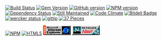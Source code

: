 [![Build Status](https://travis-ci.org/artemave/37-pieces-of-flair.png)](https://travis-ci.org/artemave/37-pieces-of-flair)
[![Gem Version](https://badge.fury.io/rb/37-pieces-of-flair.png)](http://badge.fury.io/rb/37-pieces-of-flair)
[![GitHub version](https://badge.fury.io/gh/artemave%2F37-pieces-of-flair.png)](http://badge.fury.io/gh/artemave%2F37-pieces-of-flair)
[![NPM version](https://badge.fury.io/js/37-pieces-of-flair.png)](http://badge.fury.io/js/37-pieces-of-flair)
[![Dependency Status](https://gemnasium.com/artemave/37-pieces-of-flair.png)](https://gemnasium.com/artemave/37-pieces-of-flair)
[![Still Maintained](http://stillmaintained.com/artemave/37-pieces-of-flair.png)](http://stillmaintained.com/artemave/37-pieces-of-flair)
[![Code Climate](https://codeclimate.com/github/artemave/37-pieces-of-flair.png)](https://codeclimate.com/github/artemave/37-pieces-of-flair)
[![Bitdeli Badge](https://d2weczhvl823v0.cloudfront.net/artemave/37-pieces-of-flair/trend.png)](https://bitdeli.com/free "Bitdeli Badge")
[![wercker status](https://app.wercker.com/status/dbb3610426d65fd5699570ca58f942ce/s/master "wercker status")](https://app.wercker.com/project/bykey/dbb3610426d65fd5699570ca58f942ce)
[![gittip](http://img.shields.io/gittip/artemave.svg)](http://img.shields.io/gittip/artemave.svg)
[![37 Pieces](http://img.shields.io/badge/37-pieces%20of%20flair-brightgreen.svg)](https://github.com/artemave/37-pieces-of-flair)


[![NPM](https://nodei.co/npm/37-pieces-of-flair.png?downloads=true)](https://nodei.co/npm/37-pieces-of-flair/)
[![HTML5](http://www.w3.org/html/logo/downloads/HTML5_Badge_32.png)](http://www.w3.org/TR/html5/)
[![Internet Explorer](images/ie.gif?raw=true)](http://en.wikipedia.org/wiki/Internet_Explorer)
[![Netscape Navigator](images/netscape.gif?raw=true)](http://en.wikipedia.org/wiki/Netscape_Navigator)
